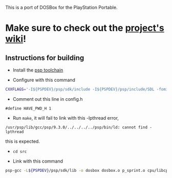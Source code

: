 This is a port of DOSBox for the PlayStation Portable.

# Make sure to check out the [project's wiki](https://github.com/pierrelouys/dosbox_psp/wiki)!

## Instructions for building

- Install the [psp toolchain](https://github.com/pspdev/psptoolchain)

- Configure with this command

```sh
CXXFLAGS='-I${PSPDEV}/psp/sdk/include -I${PSPDEV}/psp/include/SDL -fomit-frame-pointer -Os -frename-registers  -G0 -I${PSPDEV}/psp/include/SDL' LDFLAGS='-L${PSPDEV}/psp/sdk/lib -L${PSPDEV}/psp/lib -lc -lpspuser -lpspkernel' ./configure --host=psp
```
- Comment out this line in config.h
```
#define HAVE_PWD_H 1
```

- Run `make`, it will fail to link with this -lpthread error,
```
/usr/psp/lib/gcc/psp/9.3.0/../../../../psp/bin/ld: cannot find -lpthread
```
this is expected.

- `cd src`

- Link with this command
```sh 
psp-gcc -L${PSPDEV}/psp/sdk/lib -o dosbox dosbox.o p_sprint.o cpu/libcpu.a debug/libdebug.a dos/libdos.a fpu/libfpu.a hardware/libhardware.a gui/libgui.a ints/libints.a misc/libmisc.a shell/libshell.a -lm hardware/serialport/libserial.a -lpspdebug -lpspgu -lpspctrl -lpspdisplay -lpspge -lpspsdk -lpsprtc -lpspaudio -lstdc++ -lpspirkeyb -lc -lpspnet -lpspnet_inet -lpsppower -lpsputility -lpspuser -lpspkernel -specs=${PSPDEV}/psp/sdk/lib/prxspecs -Wl,-T${PSPDEV}/psp/sdk/lib/linkfile.prx,-q && psp-fixup-imports dosbox && psp-prxgen dosbox dosbox.prx && mksfo "DOSBox PSP" PARAM.SFO && pack-pbp EBOOT.PBP PARAM.SFO NULL NULL NULL NULL NULL dosbox.prx NULL
```
